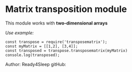 # Matrix transposition module

This module works with __two-dimensional arrays__

*Use example:*

```
const transpose = require('transposematrix');
const myMatrix = [[1,2], [3,4]];
const transposed = transpose.transposematrix(myMatrix)
console.log(transposed);
```

Author: Ready4Sleep
gitHub: 



